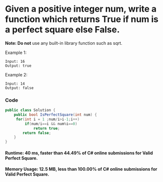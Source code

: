 # Given a positive integer num, write a function which returns True if num is a perfect square else False.

**Note: Do not** use any built-in library function such as sqrt.

Example 1:
```
Input: 16
Output: true
```
Example 2:
```
Input: 14
Output: false
```

### Code
```csharp
public class Solution {
    public bool IsPerfectSquare(int num) {
     for(int i = 1 ;num/i>i-1;i++)
         if(num/i==i && num%i==0)
             return true;
        return false;
    }
}
```

#### Runtime: 40 ms, faster than 44.49% of C# online submissions for Valid Perfect Square.
#### Memory Usage: 12.5 MB, less than 100.00% of C# online submissions for Valid Perfect Square.
